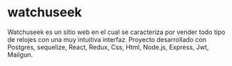 # watchuseek
Watchuseek es un sitio web en el cual se caracteriza por vender todo tipo de relojes con una muy intuitiva interfaz.
Proyecto desarrollado con Postgres, sequelize, React, Redux, Css, Html, Node.js, Express, Jwt, Mailgun.
